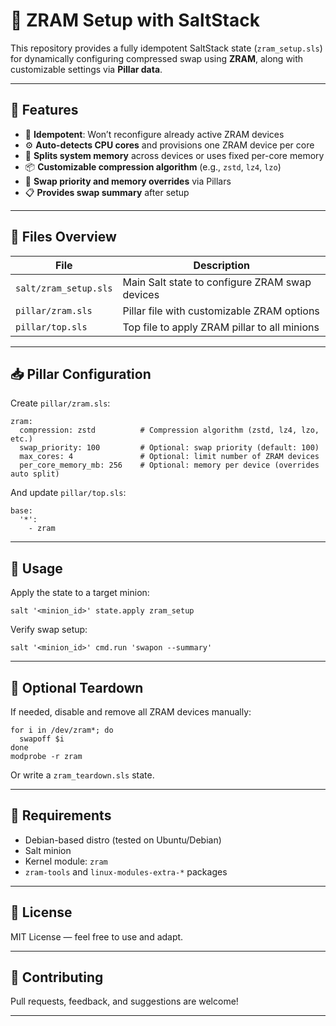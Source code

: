 # 🔧 ZRAM Setup with SaltStack

This repository provides a fully idempotent SaltStack state (`zram_setup.sls`) for dynamically configuring compressed swap using **ZRAM**, along with customizable settings via **Pillar data**.

---

## 🚀 Features

- 📌 **Idempotent**: Won’t reconfigure already active ZRAM devices
- ⚙️ **Auto-detects CPU cores** and provisions one ZRAM device per core
- 🧠 **Splits system memory** across devices or uses fixed per-core memory
- 📦 **Customizable compression algorithm** (e.g., `zstd`, `lz4`, `lzo`)
- 🔧 **Swap priority and memory overrides** via Pillars
- 📋 **Provides swap summary** after setup

---

## 📁 Files Overview

| File | Description |
|------|-------------|
| `salt/zram_setup.sls` | Main Salt state to configure ZRAM swap devices |
| `pillar/zram.sls` | Pillar file with customizable ZRAM options |
| `pillar/top.sls` | Top file to apply ZRAM pillar to all minions |

---

## 📥 Pillar Configuration

Create `pillar/zram.sls`:

```
zram:
  compression: zstd          # Compression algorithm (zstd, lz4, lzo, etc.)
  swap_priority: 100         # Optional: swap priority (default: 100)
  max_cores: 4               # Optional: limit number of ZRAM devices
  per_core_memory_mb: 256    # Optional: memory per device (overrides auto split)
```

And update `pillar/top.sls`:

```
base:
  '*':
    - zram
```

---

## 🧪 Usage

Apply the state to a target minion:

```
salt '<minion_id>' state.apply zram_setup
```

Verify swap setup:

```
salt '<minion_id>' cmd.run 'swapon --summary'
```

---

## 🧹 Optional Teardown

If needed, disable and remove all ZRAM devices manually:

```
for i in /dev/zram*; do
  swapoff $i
done
modprobe -r zram
```

Or write a `zram_teardown.sls` state.

---

## 🧱 Requirements

- Debian-based distro (tested on Ubuntu/Debian)
- Salt minion
- Kernel module: `zram`
- `zram-tools` and `linux-modules-extra-*` packages

---

## 📜 License

MIT License — feel free to use and adapt.

---

## 🤝 Contributing

Pull requests, feedback, and suggestions are welcome!

---
